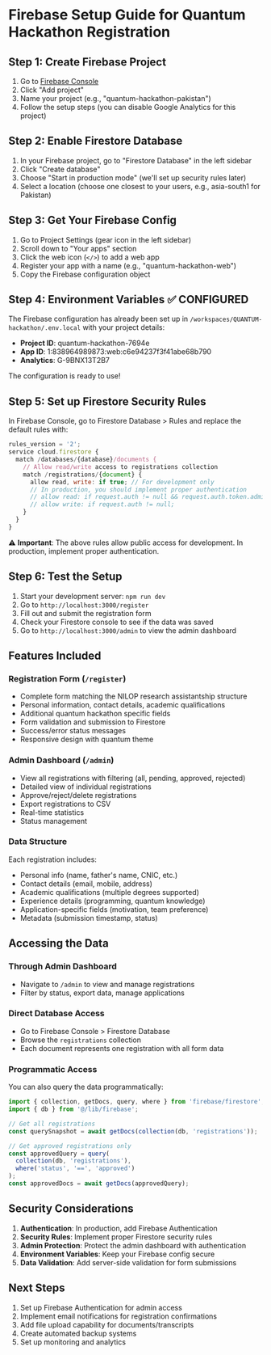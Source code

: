 # Firebase Setup Guide for Quantum Hackathon Registration

## Step 1: Create Firebase Project

1. Go to [Firebase Console](https://console.firebase.google.com/)
2. Click "Add project"
3. Name your project (e.g., "quantum-hackathon-pakistan")
4. Follow the setup steps (you can disable Google Analytics for this project)

## Step 2: Enable Firestore Database

1. In your Firebase project, go to "Firestore Database" in the left sidebar
2. Click "Create database"
3. Choose "Start in production mode" (we'll set up security rules later)
4. Select a location (choose one closest to your users, e.g., asia-south1 for Pakistan)

## Step 3: Get Your Firebase Config

1. Go to Project Settings (gear icon in the left sidebar)
2. Scroll down to "Your apps" section
3. Click the web icon (`</>`) to add a web app
4. Register your app with a name (e.g., "quantum-hackathon-web")
5. Copy the Firebase configuration object

## Step 4: Environment Variables ✅ CONFIGURED

The Firebase configuration has already been set up in `/workspaces/QUANTUM-hackathon/.env.local` with your project details:

- **Project ID**: quantum-hackathon-7694e
- **App ID**: 1:838964989873:web:c6e94237f3f41abe68b790
- **Analytics**: G-9BNX13T2B7

The configuration is ready to use!

## Step 5: Set up Firestore Security Rules

In Firebase Console, go to Firestore Database > Rules and replace the default rules with:

```javascript
rules_version = '2';
service cloud.firestore {
  match /databases/{database}/documents {
    // Allow read/write access to registrations collection
    match /registrations/{document} {
      allow read, write: if true; // For development only
      // In production, you should implement proper authentication
      // allow read: if request.auth != null && request.auth.token.admin == true;
      // allow write: if request.auth != null;
    }
  }
}
```

⚠️ **Important**: The above rules allow public access for development. In production, implement proper authentication.

## Step 6: Test the Setup

1. Start your development server: `npm run dev`
2. Go to `http://localhost:3000/register`
3. Fill out and submit the registration form
4. Check your Firestore console to see if the data was saved
5. Go to `http://localhost:3000/admin` to view the admin dashboard

## Features Included

### Registration Form (`/register`)
- Complete form matching the NILOP research assistantship structure
- Personal information, contact details, academic qualifications
- Additional quantum hackathon specific fields
- Form validation and submission to Firestore
- Success/error status messages
- Responsive design with quantum theme

### Admin Dashboard (`/admin`)
- View all registrations with filtering (all, pending, approved, rejected)
- Detailed view of individual registrations
- Approve/reject/delete registrations
- Export registrations to CSV
- Real-time statistics
- Status management

### Data Structure
Each registration includes:
- Personal info (name, father's name, CNIC, etc.)
- Contact details (email, mobile, address)
- Academic qualifications (multiple degrees supported)
- Experience details (programming, quantum knowledge)
- Application-specific fields (motivation, team preference)
- Metadata (submission timestamp, status)

## Accessing the Data

### Through Admin Dashboard
- Navigate to `/admin` to view and manage registrations
- Filter by status, export data, manage applications

### Direct Database Access
- Go to Firebase Console > Firestore Database
- Browse the `registrations` collection
- Each document represents one registration with all form data

### Programmatic Access
You can also query the data programmatically:

```javascript
import { collection, getDocs, query, where } from 'firebase/firestore';
import { db } from '@/lib/firebase';

// Get all registrations
const querySnapshot = await getDocs(collection(db, 'registrations'));

// Get approved registrations only
const approvedQuery = query(
  collection(db, 'registrations'), 
  where('status', '==', 'approved')
);
const approvedDocs = await getDocs(approvedQuery);
```

## Security Considerations

1. **Authentication**: In production, add Firebase Authentication
2. **Security Rules**: Implement proper Firestore security rules
3. **Admin Protection**: Protect the admin dashboard with authentication
4. **Environment Variables**: Keep your Firebase config secure
5. **Data Validation**: Add server-side validation for form submissions

## Next Steps

1. Set up Firebase Authentication for admin access
2. Implement email notifications for registration confirmations
3. Add file upload capability for documents/transcripts
4. Create automated backup systems
5. Set up monitoring and analytics